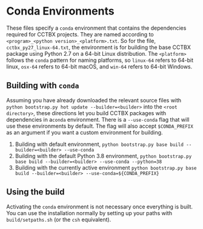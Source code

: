 # Conda Environments

These files specify a ```conda``` environment that contains the dependencies required for CCTBX projects. They are named according to ```<program>_<python version>_<platform>.txt```. So for the file, ```cctbx_py27_linux-64.txt```, the environment is for building the base CCTBX package using Python 2.7 on a 64-bit Linux distribution. The ```<platform>``` follows the ```conda``` pattern for naming platforms, so ```linux-64``` refers to 64-bit linux, ```osx-64``` refers to 64-bit macOS, and ```win-64``` refers to 64-bit Windows.
## Building with ```conda```
Assuming you have already downloaded the relevant source files with ```python bootstrap.py hot update --builder=<builder>``` into the ```<root directory>```, these directions let you build CCTBX packages with dependencies in a```conda``` environment. There is a ```--use-conda``` flag that will use these environments by default. The flag will also accept ```$CONDA_PREFIX``` as an argument if you want a custom environment for building.

1) Building with default environment,
```python bootstrap.py base build --builder=<builder> --use-conda```
2) Building with the default Python 3.8 environment,
```python bootstrap.py base build --builder=<builder> --use-conda --python=38```
3) Building with the currently active environment
```python bootstrap.py base build --builder=<builder> --use-conda=${CONDA_PREFIX}```

## Using the build
Activating the ```conda``` environment is not necessary once everything is built. You can use the installation normally by setting up your paths with ```build/setpaths.sh``` (or the ```csh``` equivalent).
